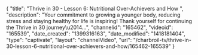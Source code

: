 {
    "title": "Thrive in 30 - Lesson 6: Nutritional Over-Achievers and How ",
    "description": "Your commitment to growing a younger body, reducing stress and staying healthy for life is inspiring! Thank yourself for continuing the Thrive in 30 journey\u2014...",
    "channelid": "165462",
    "videoid": "165539",
    "date_created": "1399316163",
    "date_modified": "1418181404",
    "type": "captivate",
    "layout": "channelVideo",
    "url": "\/charbroil-tv\/thrive-in-30-lesson-6-nutritional-over-achievers-and-how\/165462-165539"
}